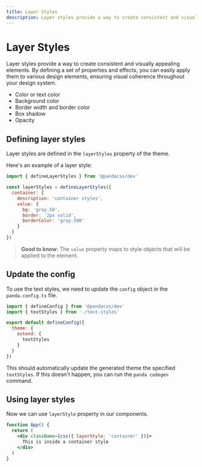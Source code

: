 ```yaml
---
title: Layer Styles
description: Layer styles provide a way to create consistent and visually appealing elements. By defining a set of properties and effects, you can easily apply them to various design elements, ensuring visual coherence throughout your design system.
---
```


# Layer Styles

Layer styles provide a way to create consistent and visually appealing elements. By defining a set of properties and effects, you can easily apply them to various design elements, ensuring visual coherence throughout your design system.

- Color or text color
- Background color
- Border width and border color
- Box shadow
- Opacity

## Defining layer styles

Layer styles are defined in the `layerStyles` property of the theme.

Here's an example of a layer style:

```js filename="layer-styles.ts"
import { defineLayerStyles } from '@pandacss/dev'

const layerStyles = defineLayerStyles({
  container: {
    description: 'container styles',
    value: {
      bg: 'gray.50',
      border: '2px solid',
      borderColor: 'gray.500'
    }
  }
})
```

> **Good to know:** The `value` property maps to style objects that will be applied to the element.

## Update the config

To use the text styles, we need to update the `config` object in the `panda.config.ts` file.

```js filename="panda.config.ts"
import { defineConfig } from '@pandacss/dev'
import { textStyles } from './text-styles'

export default defineConfig({
  theme: {
    extend: {
      textStyles
    }
  }
})
```

This should automatically update the generated theme the specified `textStyles`. If this doesn't happen, you can run the `panda codegen` command.

## Using layer styles

Now we can use `layerStyle` property in our components.

```jsx
function App() {
  return (
    <div className={css({ layerStyle: 'container' })}>
      This is inside a container style
    </div>
  )
}
```
